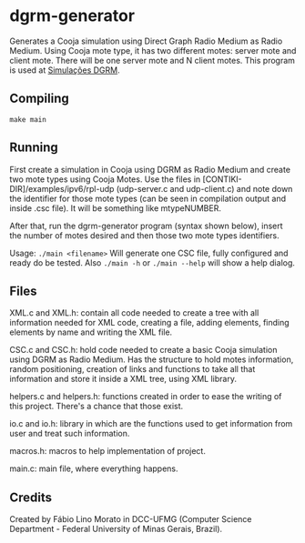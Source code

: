 # dgrm-generator
Generates a Cooja simulation using Direct Graph Radio Medium as Radio Medium. Using Cooja mote type, it has two different motes: server mote and client mote. There will be one server mote and N client motes. This program is used at [Simulações DGRM](https://github.com/fabiolmorato/simulacoes-dgrm).

## Compiling
```make main```

## Running
First create a simulation in Cooja using DGRM as Radio Medium and create two mote types using Cooja Motes. Use the files in [CONTIKI-DIR]/examples/ipv6/rpl-udp (udp-server.c and udp-client.c) and note down the identifier for those mote types (can be seen in compilation output and inside .csc file). It will be something like mtypeNUMBER.

After that, run the dgrm-generator program (syntax shown below), insert the number of motes desired and then those two mote types identifiers.

Usage: `./main <filename>`
Will generate one CSC file, fully configured and ready do be tested.
Also `./main -h` or `./main --help` will show a help dialog.

## Files
XML.c and XML.h: contain all code needed to create a tree with all information needed for XML code, creating a file, adding elements, finding elements by name and writing the XML file.

CSC.c and CSC.h: hold code needed to create a basic Cooja simulation using DGRM as Radio Medium. Has the structure to hold motes information, random positioning, creation of links and functions to take all that information and store it inside a XML tree, using XML library.

helpers.c and helpers.h: functions created in order to ease the writing of this project. There's a chance that those exist.

io.c and io.h: library in which are the functions used to get information from user and treat such information.

macros.h: macros to help implementation of project.

main.c: main file, where everything happens.

## Credits
Created by Fábio Lino Morato in DCC-UFMG (Computer Science Department - Federal University of Minas Gerais, Brazil).
